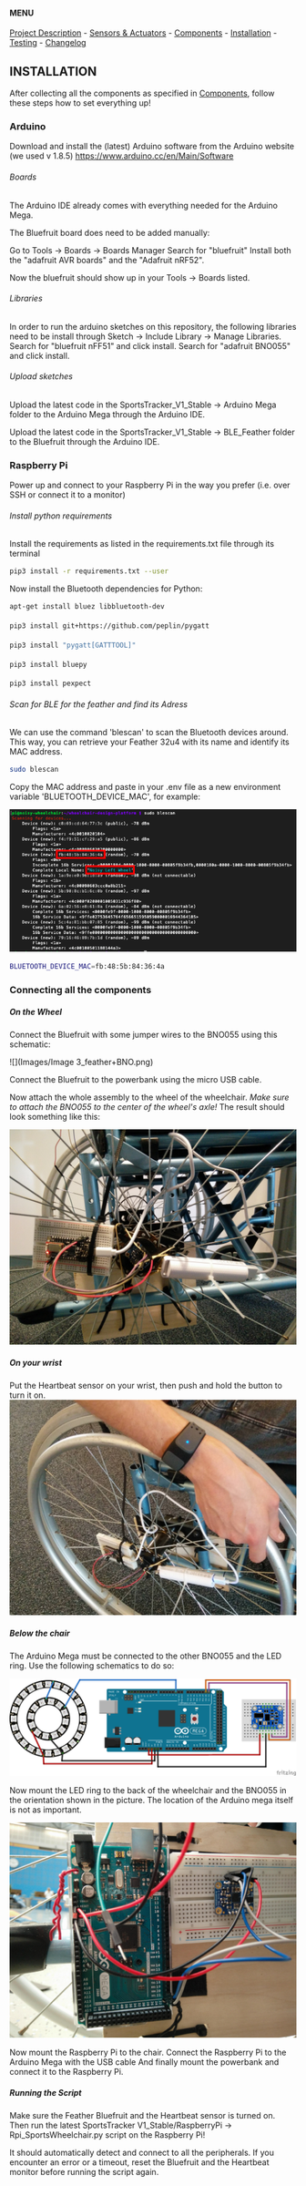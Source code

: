 #### MENU

[Project Description](README.md) - [Sensors & Actuators](SENSORS_ACTUATORS.md) - [Components](COMPONENTS.md) - [Installation](INSTALLATION.md) - [Testing](TESTING.md) -  [Changelog](CHANGELOG.md)

## INSTALLATION

 After collecting all the components as specified in [Components](COMPONENTS.md), follow these steps how to set everything up!

### Arduino

Download and install the (latest) Arduino software from the Arduino website (we used v 1.8.5) https://www.arduino.cc/en/Main/Software


###### Boards
The Arduino IDE already comes with everything needed for the Arduino Mega.

The Bluefruit board does need to be added manually:

Go to Tools -> Boards -> Boards Manager
Search for "bluefruit"
Install both the "adafruit AVR boards" and the "Adafruit nRF52".

Now the bluefruit should show up in your Tools -> Boards listed.

###### Libraries
In order to run the arduino sketches on this repository, the following libraries need to be install through Sketch -> Include Library -> Manage Libraries.
Search for "bluefruit nFF51" and click install.
Search for "adafruit BNO055" and click install.

###### Upload sketches
Upload the latest code in the SportsTracker_V1_Stable -> Arduino Mega folder to the Arduino Mega through the Arduino IDE.

Upload the latest code in the SportsTracker_V1_Stable -> BLE_Feather folder to the Bluefruit through the Arduino IDE.


### Raspberry Pi

Power up and connect to your Raspberry Pi in the way you prefer (i.e. over SSH or connect it to a monitor)

###### Install python requirements
Install the requirements as listed in the requirements.txt file through its terminal

```bash
pip3 install -r requirements.txt --user
```

Now install the Bluetooth dependencies for Python:

```bash
apt-get install bluez libbluetooth-dev

pip3 install git+https://github.com/peplin/pygatt

pip3 install "pygatt[GATTTOOL]"

pip3 install bluepy

pip3 install pexpect
```

###### Scan for BLE for the feather and find its Adress

We can use the command 'blescan' to scan the Bluetooth devices around. This way,
you can retrieve your Feather 32u4 with its name and identify its MAC address.

```bash
sudo blescan
```

Copy the MAC address and paste in your .env file as a new environment variable
'BLUETOOTH_DEVICE_MAC', for example:

![blescan](Archive/Course_resources/docs/workshops/images/ws2_blescan.png)

```bash
BLUETOOTH_DEVICE_MAC=fb:48:5b:84:36:4a
```





### Connecting all the components

##### On the Wheel
Connect the Bluefruit with some jumper wires to the BNO055 using this schematic:

![](Images/Image 3_feather+BNO.png)

Connect the Bluefruit to the powerbank using the micro USB cable.

Now attach the whole assembly to the wheel of the wheelchair.
_Make sure to attach the BNO055 to the center of the wheel's axle!_
The result should look something like this:

![](Images/Photos/IMG_20190405_152401.jpg)

##### On your wrist

Put the Heartbeat sensor on your wrist, then push and hold the button to turn it on.
![](Images/Photos/IMG_20190405_153005.jpg)


##### Below the chair

The Arduino Mega must be connected to the other BNO055 and the LED ring. Use the following schematics to do so:

![](Images/ArduinoMega.png)




Now mount the LED ring to the back of the wheelchair and the BNO055 in the orientation shown in the picture. The location of the Arduino mega itself is not as important.

![](Images/Photos/IMG_20190408_144836.jpg)





Now mount the Raspberry Pi to the chair.
Connect the Raspberry Pi to the Arduino Mega with the USB cable
And finally mount the powerbank and connect it to the Raspberry Pi.

##### Running the Script
Make sure the Feather Bluefruit and the Heartbeat sensor is turned on.
Then run the latest SportsTracker V1_Stable/RaspberryPi -> Rpi_SportsWheelchair.py  script on the Raspberry Pi!

It should automatically detect and connect to all the peripherals. If you encounter an error or a timeout, reset the Bluefruit and the Heartbeat monitor before running the script again.
